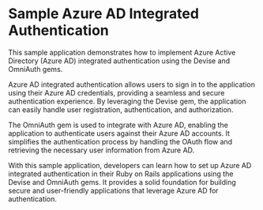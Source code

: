 # Sample Azure AD Integrated Authentication

This sample application demonstrates how to implement Azure Active Directory (Azure AD) integrated authentication using the Devise and OmniAuth gems.

Azure AD integrated authentication allows users to sign in to the application using their Azure AD credentials, providing a seamless and secure authentication experience. By leveraging the Devise gem, the application can easily handle user registration, authentication, and authorization.

The OmniAuth gem is used to integrate with Azure AD, enabling the application to authenticate users against their Azure AD accounts. It simplifies the authentication process by handling the OAuth flow and retrieving the necessary user information from Azure AD.

With this sample application, developers can learn how to set up Azure AD integrated authentication in their Ruby on Rails applications using the Devise and OmniAuth gems. It provides a solid foundation for building secure and user-friendly applications that leverage Azure AD for authentication.

